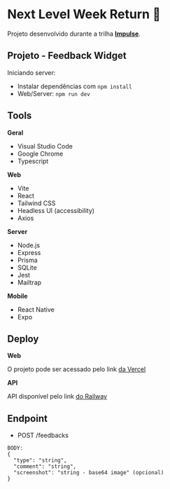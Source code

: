 # Next Level Week Return :rocket:

Projeto desenvolvido durante a trilha **[Impulse](https://efficient-sloth-d85.notion.site/Impulse-58f2daadb8e1433894420cbc57571087)**.

## Projeto - Feedback Widget

Iniciando server:

- Instalar dependências com `npm install`
- Web/Server: `npm run dev`

## Tools

**Geral**
- Visual Studio Code
- Google Chrome
- Typescript

**Web**
- Vite
- React
- Tailwind CSS
- Headless UI (accessibility)
- Axios

**Server**
- Node.js
- Express
- Prisma
- SQLite
- Jest
- Mailtrap

**Mobile**
- React Native
- Expo

## Deploy

**Web**

O projeto pode ser acessado pelo link [da Vercel](https://nlw-return-impulse-murex.vercel.app/)

**API**

API disponível pelo link [do Railway](https://nlw-return-impulse-production-ed3e.up.railway.app/)

## Endpoint

- POST /feedbacks
```
BODY:
{
  "type": "string",
  "comment": "string",
  "screenshot": "string - base64 image" (opcional)
}
```
